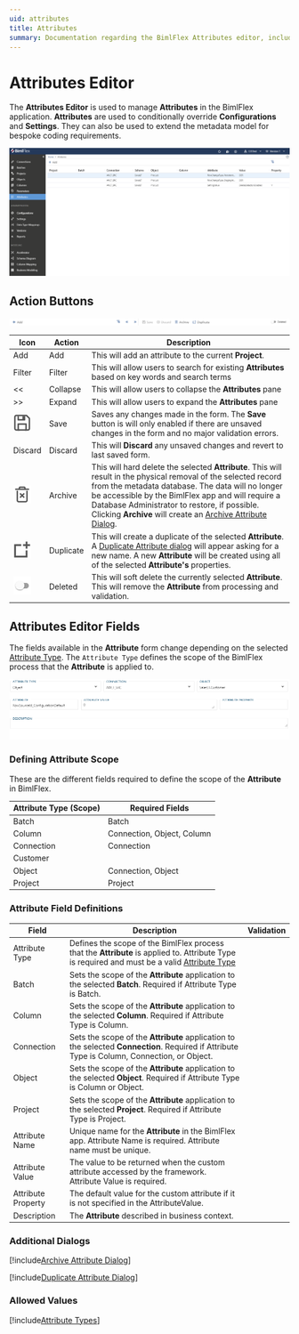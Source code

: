 ```yaml
---
uid: attributes
title: Attributes
summary: Documentation regarding the BimlFlex Attributes editor, including editor fields, field descriptions, and data types. 
---
```

# Attributes Editor

The **Attributes Editor** is used to manage **Attributes** in the BimlFlex application. **Attributes** are used to conditionally override **Configurations** and **Settings**. They can also be used to extend the metadata model for bespoke coding requirements.

![BimlFlex - Attributes Editor](images/bfx-attributes-editor-overview.png "BimlFlex - Attributes Editor")

<!--
<img
    src="images/attributes.64566.png"
    title="Attributes Editor"
/>
-->

## Action Buttons

![BimlFlex Attributes Editor - Action Buttons](images/bfx-attributes-action-buttons.png "BimlFlex Attributes Editor - Action Buttons")

<!--
<img
    src="images/attributes-action-buttons.64566.png"
    title="Attributes Action Buttons"
/>
-->

| Icon | Action | Description |
|-|-|-|
| Add | Add | This will add an attribute to the current **Project**. |
| Filter | Filter | This will allow users to search for existing **Attributes** based on key words and search terms |
| << | Collapse | This will allow users to collapse the **Attributes** pane
| >> | Expand | This will allow users to expand the **Attributes** pane
| <div class="icon-col m-5"><img src="images/svg-icons/save.svg" /></div> | Save | Saves any changes made in the form. The **Save** button is will only enabled if there are unsaved changes in the form and no major validation errors. |
| Discard | Discard | This will **Discard** any unsaved changes and revert to last saved form. |
| <div class="icon-col m-5"><img src="images/svg-icons/archive-delete.svg" /></div> | Archive | This will hard delete the selected **Attribute**.  This will result in the physical removal of the selected record from the metadata database.  The data will no longer be accessible by the BimlFlex app and will require a Database Administrator to restore, if possible. Clicking **Archive** will create an [Archive Attribute Dialog](#archive-attribute-dialog). |
| <div class="icon-col m-5"><img src="images/svg-icons/duplicate-objects.svg" /></div> | Duplicate | This will create a duplicate of the selected **Attribute**.  A [Duplicate Attribute dialog](#duplicate-attribute-dialog) will appear asking for a new name. A new **Attribute** will be created using all of the selected **Attribute's** properties. |
| <div class="icon-col m-5"><img src="images/bimlflex-app-action-switch.png" /></div> | Deleted | This will soft delete the currently selected **Attribute**.  This will remove the **Attribute** from processing and validation. |

<!--
| <div class="icon-col m-5"><img src="images/svg-icons/refresh.svg" /></div> | Refresh | This will trigger a refresh of the metadata for the selected **Attribute**. All unsaved changes will be lost. |
| <div class="icon-col m-5"><img src="images/svg-icons/validate.svg" /></div> | Validate | This will trigger validation to be run on all **Attributes** in the application. It will display <img class="icon-inline" src="images/svg-icons/success.svg" /> if all validation passes, or <img class="icon-inline" src="images/svg-icons/error.svg" /> if there errors and add those errors to the global validation list. |
[!include[Restore Entities Tip](_tip-restore-entities.md)]
-->

## Attributes Editor Fields

The fields available in the **Attribute** form change depending on the selected [Attribute Type](#attribute-types). The `Attribute Type` defines the scope of the BimlFlex process that the **Attribute** is applied to.

<img
    src="images/attributes-fields.64566.png"
    title="{Entity Plural} Editor Fields"
/>

### Defining Attribute Scope

These are the different fields required to define the scope of the **Attribute** in BimlFlex.

| Attribute Type (Scope) | Required Fields |
|-|-|
| Batch | Batch |
| Column | Connection, Object, Column |
| Connection | Connection |
| Customer | |
| Object | Connection, Object |
| Project | Project |

### Attribute Field Definitions

|Field|Description|Validation|
|-|-|-|
| Attribute Type | Defines the scope of the BimlFlex process that the **Attribute** is applied to. Attribute Type is required and must be a valid [Attribute Type](#attribute-types)|
| Batch | Sets the scope of the **Attribute** application to the selected **Batch**. Required if Attribute Type is Batch.|
| Column | Sets the scope of the **Attribute** application to the selected **Column**. Required if Attribute Type is Column.|
| Connection | Sets the scope of the **Attribute** application to the selected **Connection**. Required if Attribute Type is Column, Connection, or Object.|
| Object | Sets the scope of the **Attribute** application to the selected **Object**. Required if Attribute Type is Column or Object. |
| Project | Sets the scope of the **Attribute** application to the selected **Project**. Required if Attribute Type is Project. |
| Attribute Name | Unique name for the **Attribute** in the BimlFlex app. Attribute Name is required. Attribute name must be unique. |
| Attribute Value | The value to be returned when the custom attribute accessed by the framework. Attribute Value is required. |
| Attribute Property | The default value for the custom attribute if it is not specified in the AttributeValue. |
| Description | The **Attribute** described in business context. |

### Additional Dialogs

[!include[Archive Attribute Dialog](_dialog-archive-attribute-single.md)]

[!include[Duplicate Attribute Dialog](_dialog-duplicate-attribute.md)]

### Allowed Values

[!include[Attribute Types](_enum-attribute-type.md)]
